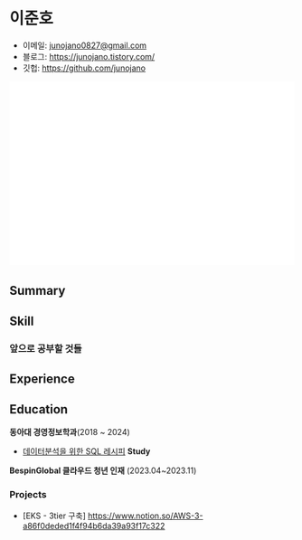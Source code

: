 # 이준호

- 이메일: junojano0827@gmail.com 
- 블로그: https://junojano.tistory.com/
- 깃헙: https://github.com/junojano
 
![Metrics](/github-metrics.svg)



## Summary


## Skill


### 앞으로 공부할 것들

## Experience

## Education  
**동아대 경영정보학과**(2018 ~ 2024)  
  - [데이터분석을 위한 SQL 레시피](https://g.co/kgs/wPVrmG)
**Study**

**BespinGlobal 클라우드 청년 인재** (2023.04~2023.11)
### Projects
 - [EKS - 3tier 구축] https://www.notion.so/AWS-3-a86f0deded1f4f94b6da39a93f17c322

